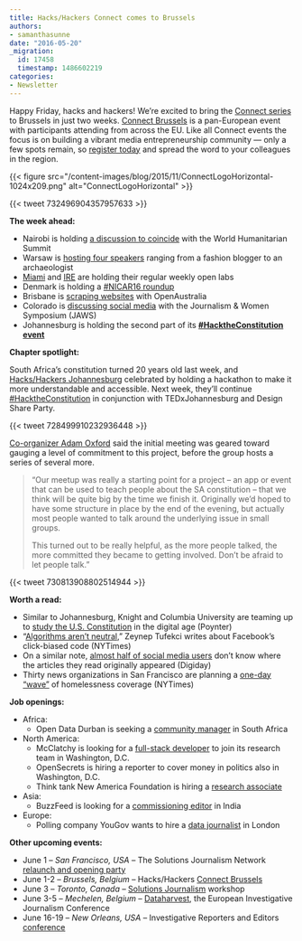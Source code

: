 ```yaml
---
title: Hacks/Hackers Connect comes to Brussels
authors:
- samanthasunne
date: "2016-05-20"
_migration:
  id: 17458
  timestamp: 1486602219
categories:
- Newsletter
---
```


Happy Friday, hacks and hackers! We&#8217;re excited to bring the [Connect series][1] to Brussels in just two weeks. [Connect Brussels][2] is a pan-European event with participants attending from across the EU. Like all Connect events the focus is on building a vibrant media entrepreneurship community &#8212; only a few spots remain, so [register today][3] and spread the word to your colleagues in the region.

{{< figure src="/content-images/blog/2015/11/ConnectLogoHorizontal-1024x209.png" alt="ConnectLogoHorizontal" >}}

{{< tweet 732496904357957633 >}}

**The week ahead:**

  * Nairobi is holding [a discussion to coincide][4] with the World Humanitarian Summit 
  * Warsaw is [hosting four speakers][5] ranging from a fashion blogger to an archaeologist
  * [Miami][6] and [IRE][7] are holding their regular weekly open labs
  * Denmark is holding a [#NICAR16 roundup][8]
  * Brisbane is [scraping websites][9] with OpenAustralia
  * Colorado is [discussing social media][10] with the Journalism & Women Symposium (JAWS)
  * Johannesburg is holding the second part of its [**#HacktheConstitution event**][11]

**Chapter spotlight:**

South Africa&#8217;s constitution turned 20 years old last week, and [Hacks/Hackers Johannesburg][12] celebrated by holding a hackathon to make it more understandable and accessible. Next week, they&#8217;ll continue [#HacktheConstitution][13] in conjunction with TEDxJohannesburg and Design Share Party.

{{< tweet 728499910232936448 >}}

[Co-organizer Adam Oxford][14] said the initial meeting was geared toward gauging a level of commitment to this project, before the group hosts a series of several more.

> &#8220;Our meetup was really a starting point for a project &#8211; an app or event that can be used to teach people about the SA constitution &#8211; that we think will be quite big by the time we finish it. Originally we&#8217;d hoped to have some structure in place by the end of the evening, but actually most people wanted to talk around the underlying issue in small groups.
> 
> This turned out to be really helpful, as the more people talked, the more committed they became to getting involved. Don&#8217;t be afraid to let people talk.&#8221;

{{< tweet 730813908802514944 >}}

**Worth a read:**

  * Similar to Johannesburg, Knight and Columbia University are teaming up to [study the U.S. Constitution][15] in the digital age (Poynter)
  * &#8220;[Algorithms aren&#8217;t neutral][16],&#8221; Zeynep Tufekci writes about Facebook&#8217;s click-biased code (NYTimes)
  * On a similar note, [almost half of social media users][17] don&#8217;t know where the articles they read originally appeared (Digiday)
  * Thirty news organizations in San Francisco are planning a [one-day &#8220;wave&#8221;][18] of homelessness coverage (NYTimes)

**Job openings:**

  * Africa: 
      * Open Data Durban is seeking a [community manager][19] in South Africa
  * North America: 
      * McClatchy is looking for a [full-stack developer][20] to join its research team in Washington, D.C.
      * OpenSecrets is hiring a reporter to cover money in politics also in Washington, D.C.
      * Think tank New America Foundation is hiring a [research associate][21]
  * Asia: 
      * BuzzFeed is looking for a [commissioning editor][22] in India
  * Europe: 
      * Polling company YouGov wants to hire a [data journalist][23] in London

**Other upcoming events:**

  * June 1 &#8211; _San Francisco, USA_ &#8211; The Solutions Journalism Network [relaunch and opening party][24]
  * June 1-2 &#8211; _Brussels, Belgium_ &#8211; Hacks/Hackers [Connect Brussels][25]
  * June 3 &#8211; _Toronto, Canada_ &#8211; [Solutions Journalism][26] workshop
  * June 3-5 &#8211; _Mechelen, Belgium_ &#8211; [Dataharvest][27], the European Investigative Journalism Conference
  * June 16-19 &#8211; _New Orleans, USA_ &#8211; Investigative Reporters and Editors [conference][28]

 [1]: http://connect.hackshackers.com
 [2]: http://connect.hackshackers.com/event/brussels
 [3]: http://www.eventbrite.com/e/hackshackers-connect-brussels-june-1-2-registration-22746258672?aff=website
 [4]: https://www.facebook.com/events/233184307059439/
 [5]: http://www.meetup.com/Hacks-Hackers-Warsaw/events/230739650/
 [6]: http://www.meetup.com/Hacks-Hackers-Miami/
 [7]: http://www.meetup.com/hackshackersIRE/
 [8]: http://www.meetup.com/Hacks-Hackers-DK/events/230931975/
 [9]: http://www.meetup.com/Hacks-Hackers-Brisbane/events/228720262/
 [10]: http://www.meetup.com/hackshackersco/events/230726264/
 [11]: http://www.meetup.com/HacksHackersAfrica/events/231168810/
 [12]: http://www.meetup.com/HacksHackersAfrica
 [13]: https://twitter.com/hashtag/HackTheConstitution?src=hash
 [14]: https://twitter.com/adamoxford
 [15]: http://www.poynter.org/2016/what-does-the-first-amendment-look-like-in-the-digital-age-knight-and-columbia-are-spending-60-million-to-find-out/412266/
 [16]: http://www.nytimes.com/2016/05/19/opinion/the-real-bias-built-in-at-facebook.html
 [17]: http://digiday.com/publishers/57-percent-readers-aware-brands-theyre-reading-social/
 [18]: http://www.nytimes.com/2016/05/16/us/san-francisco-homelessness.html
 [19]: http://opendata.durban/careers/
 [20]: http://www.jobs.net/jobs/mcclatchy-widget/en-us/job/United-States/Developer-Sandbox/JHP5WL72YMMWZMQTBHK/
 [21]: http://newamerica.applytojob.com/apply/33mVBj
 [22]: http://ijnet.org/en/opportunities/buzzfeed-seeks-editor-india
 [23]: https://www.journalism.co.uk/media-jobs/data-journalist/s75/a639208/
 [24]: https://www.eventbrite.com/e/solutions-journalism-network-san-francisco-hub-launch-party-tickets-25435930553?utm_source=Solutions+Journalism+Network&utm_campaign=44f1bb7e98-Monthly_Relaunch5_13_2016&utm_medium=email&utm_term=0_fbf8516aa5-44f1bb7e98-418551485&mc_cid=44f1bb7e98&mc_eid=364a41fc98
 [25]: http://connect.hackshackers.com/event/Brussels/
 [26]: https://www.eventbrite.com/e/solutions-journalism-reporting-on-responses-to-social-problems-registration-25577106815
 [27]: http://www.journalismfund.eu/dataharvest-conferences
 [28]: http://ire.org/conferences/ire-2016